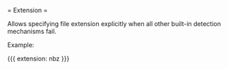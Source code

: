 = Extension =

Allows specifying file extension explicitly when all other built-in detection mechanisms fail.

Example:

{{{
extension: nbz
}}}